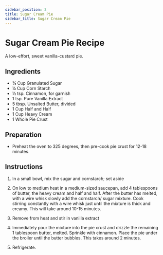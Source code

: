 ```yaml
---
sidebar_position: 2
title: Sugar Cream Pie
sidebar_title: Sugar Cream Pie
---
```


# Sugar Cream Pie Recipe
A low-effort, sweet vanilla-custard pie.

## Ingredients
  - ¾ Cup Granulated Sugar
  - ¼ Cup Corn Starch
  - ½ tsp. Cinnamon, for garnish
  - 1 tsp. Pure Vanilla Extract
  - 5 tbsp. Unsalted Butter, divided
  - 1 Cup Half and Half
  - 1 Cup Heavy Cream
  - 1 Whole Pie Crust

## Preparation
  - Preheat the oven to 325 degrees, then pre-cook pie crust for 12-18 minutes.

## Instructions
  1. In a small bowl, mix the sugar and cornstarch; set aside
  
  2. On low to medium heat in a medium-sized saucepan, add 4 tablespoons of butter, the heavy cream and half and half. After the butter has melted, with a wire whisk slowly add the cornstarch/ sugar mixture. Cook stirring constantly with a wire whisk just until the mixture is thick and creamy. This will take around 10-15 minutes.
  
  3. Remove from heat and stir in vanilla extract
  
  4. Immediately pour the mixture into the pie crust and drizzle the remaining 1 tablespoon butter, melted. Sprinkle with cinnamon. Place the pie under the broiler until the butter bubbles. This takes around 2 minutes.
  
  5. Refrigerate.

  
